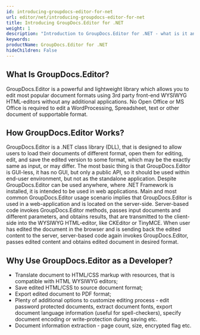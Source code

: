 ```yaml
---
id: introducing-groupdocs-editor-for-net
url: editor/net/introducing-groupdocs-editor-for-net
title: Introducing GroupDocs.Editor for .NET
weight: 1
description: "Introduction to GroupDocs.Editor for .NET - what is it and why to use"
keywords: 
productName: GroupDocs.Editor for .NET
hideChildren: False
---
```

## What Is GroupDocs.Editor?

GroupDocs.Editor is a powerful and lightweight library which allows you to edit most popular document formats using 3rd party front-end WYSIWYG HTML-editors without any additional applications. No Open Office or MS Office is required to edit a WordProcessing, Spreadsheet, text or other document of supportable format.

## How GroupDocs.Editor Works?

GroupDocs.Editor is a .NET class library (DLL), that is designed to allow users to load their documents of different format, open them for editing, edit, and save the edited version to some format, which may be the exactly same as input, or may differ. The most basic thing is that GroupDocs.Editor is GUI-less, it has no GUI, but only a public API, so it should be used within end-user environment, but not as the standalone application. Despite GroupDocs.Editor can be used anywhere, where .NET Framework is installed, it is intended to be used in web applications. Main and most common GroupDocs.Editor usage scenario implies that GroupDocs.Editor is used in a web-application and is located on the server-side. Server-based code invokes GroupDocs.Editor methods, passes input documents and different parameters, and obtains results, that are transmitted to the client-side into the WYSIWYG HTML-editor, like CKEditor or TinyMCE. When user has edited the document in the browser and is sending back the edited content to the server, server-based code again invokes GroupDocs.Editor, passes edited content and obtains edited document in desired format.

## Why Use GroupDocs.Editor as a Developer?

*   Translate document to HTML/CSS markup with resources, that is compatible with HTML WYSIWYG editors;    
*   Save edited HTML/CSS to source document format;    
*   Export edited document to PDF format;    
*   Plenty of additional options to customize editing process - edit password protected documents, extract document fonts, export document language information (useful for spell-checkers), specify document encoding or write-protection during saving etc.    
*   Document information extraction - page count, size, encrypted flag etc.
